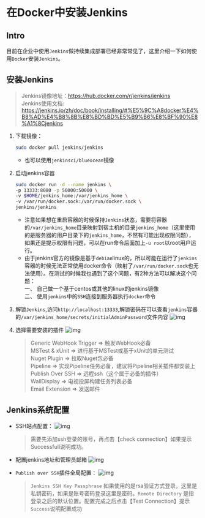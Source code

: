 # 在Docker中安装Jenkins

## Intro

目前在企业中使用`Jenkins`做持续集成部署已经非常常见了，这里介绍一下如何使用`Docker`安装`Jenkins`。

## 安装Jenkins


> Jenkins镜像地址：https://hub.docker.com/r/jenkins/jenkins  
> Jenkins使用文档: https://jenkins.io/zh/doc/book/installing/#%E5%9C%A8docker%E4%B8%AD%E4%B8%8B%E8%BD%BD%E5%B9%B6%E8%BF%90%E8%A1%8Cjenkins

1. 下载镜像：
    ```bash
    sudo docker pull jenkins/jenkins
    ```
    * 也可以使用`jenkinsci/blueocean`镜像
1. 启动jenkins容器

    ```bash
    sudo docker run -d --name jenkins \ 
    -p 13333:8080 -p 50000:50000 \
    -v $HOME/jenkins_home:/var/jenkins_home \
    -v /var/run/docker.sock:/var/run/docker.sock \
    jenkins/jenkins
    ```
    * 注意如果想在重启容器的时候保持`Jenkins`状态，需要将容器的`/var/jenkins_home`目录映射到宿主机的目录`jenkins_home`（这里使用的是服务器的用户目录下的`jenkins_home`，不然有可能出现权限问题），如果还是提示权限有问题，可以在run命令后面加上`-u root`以root用户运行。  
    * 由于jenkins官方的镜像是基于`debian`linux的，所以可能在运行了`jenkins`容器的时候无法正常使用docker命令（映射了`/var/run/docker.sock`也无法使用）。在测试的时候我也遇到了这个问题，有2种方法可以解决这个问题：  
        一、 自己做一个基于centos或其他的linux的jenkins镜像  
        二、 使用`jenkins`中的`SSH`连接到服务器执行`docker`命令

1. 解锁`Jenkins`,访问`http://localhost:13333`,解锁密码在可以查看`jenkins`容器的`/var/jenkins_home/secrets/initialAdminPassword`文件内容
    ![img](http://cdn.go99.top/docs/devops/jenkins/install1.png)
1. 选择需要安装的插件
    ![img](http://cdn.go99.top/docs/devops/jenkins/install2.png)
    > Generic WebHook Trigger => 触发WebHook必备  
    MSTest & xUnit => 进行基于MSTest或基于xUnit的单元测试  
    Nuget Plugin => 拉取Nuget包必备  
    Pipeline => 实现Pipeline任务必备，建议将Pipeline相关插件都安装上  
    Publish Over SSH => 远程ssh（这个属于必备的插件）  
    WallDisplay => 电视投屏构建任务列表必备  
    Email Extension => 发送邮件

## Jenkins系统配置

* SSH站点配置：
    ![img](http://cdn.go99.top/docs/devops/jenkins/install3.png)
    > 需要先添加ssh登录的账号，再点击【check connection】如果提示Successfull说明成功。

* 配置jenkins地址和管理员邮箱
    ![img](http://cdn.go99.top/docs/devops/jenkins/install4.png)

* `Publish over SSH`插件全局配置：
    ![img](http://cdn.go99.top/docs/devops/jenkins/install5.png)
    > `Jenkins SSH Key Passphrase` 如果使用的是rsa验证方式登录，这里是私钥密码，如果是账号密码登录这里是密码。`Remote Directory` 是指登录之后的默认位置。配置完成之后点击【Test Connection】提示`Success`说明配置成功